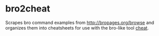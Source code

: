 # bro2cheat

Scrapes bro command examples from http://bropages.org/browse and organizes them into cheatsheets for use with the bro-like tool [cheat](http://github.com/chrisallenlane/cheat).
